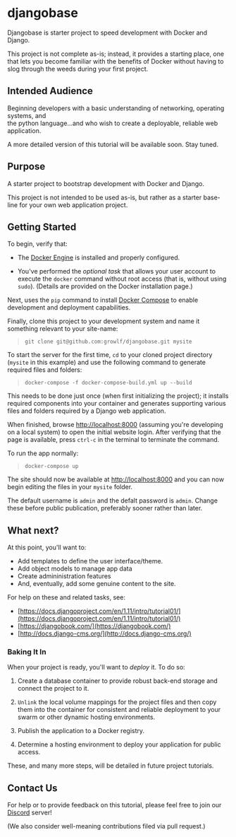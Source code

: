 # djangobase

Djangobase is starter project to speed development with Docker and Django.

This project is not complete as-is; instead, it provides a starting place, one
that lets you become familiar with the benefits of Docker without having to slog
through the weeds during your first project. 

## Intended Audience

Beginning developers with a basic understanding of networking, operating systems, and  
the python language...and who wish to create a deployable, reliable web application.

A more detailed version of this tutorial will be available soon.  Stay tuned.

## Purpose
A starter project to bootstrap development with Docker and Django.

This project is not intended to be used as-is, but rather as a starter base-line for 
your own web application project.

## Getting Started
To begin, verify that:

- The [Docker Engine](https://docs.docker.com/engine/installation/) is installed and 
properly configured.

- You've performed the _optional task_ that allows your user account to execute the 
`docker` command without root access (that is, without using `sudo`).  (Details are 
provided on the Docker installation page.) 

Next, uses the `pip` command to install [Docker Compose](https://docs.docker.com/compose/install/) 
to enable development and deployment capabilities.

Finally, clone this project to your development system and name it something relevant to
your site-name:

> `git clone git@github.com:growlf/djangobase.git mysite`

To start the server for the first time, `cd` to your cloned project directory (`mysite` in this 
example) and use the following command to generate required files and folders:

> `docker-compose -f docker-compose-build.yml up --build`

This needs to be done just once (when first initializing the project); it installs 
required components into your container and generates supporting various files and folders
required by a Django web application.

When finished, browse [http://localhost:8000](http://localhost:8000) (assuming you're developing on 
a local system) to open the initial website login.  After verifying that the 
page is available, press `ctrl-c` in the terminal to terminate the command.

To run the app normally: 

> `docker-compose up`

The site should now be available at [http://localhost:8000](http://localhost:8000)
and you can now begin editing the files in your `mysite` folder.

The default username is `admin` and the defalt password is `admin`.  Change these before 
public publication, preferably sooner rather than later. 

## What next?
At this point, you'll want to:

- Add templates to define the user interface/theme.
- Add object models to manage app data
- Create admininistration features
- And, eventually, add some genuine content to the site.

For help on these and related tasks, see:  

*  [https://docs.djangoproject.com/en/1.11/intro/tutorial01/](https://docs.djangoproject.com/en/1.11/intro/tutorial01/)
*  [https://djangobook.com/](https://djangobook.com/)
*  [http://docs.django-cms.org/](http://docs.django-cms.org/)

### Baking It In
When your project is ready, you'll want to _deploy_ it.  To do so:

1) Create a database container to provide robust back-end storage and connect the project to it.

2) `Unlink` the local volume mappings for the project files and then copy them into the 
container for consistent and reliable deployment to your swarm or other dynamic hosting environments.

3) Publish the application to a Docker registry.

4) Determine a hosting environment to deploy your application for public access.

These, and many more steps, will be detailed in future project tutorials.

## Contact Us
For help or to provide feedback on this tutorial, please feel free to join our [Discord](https://discord.gg/ADkJc3z) server!

(We also consider well-meaning contributions filed via pull request.)
